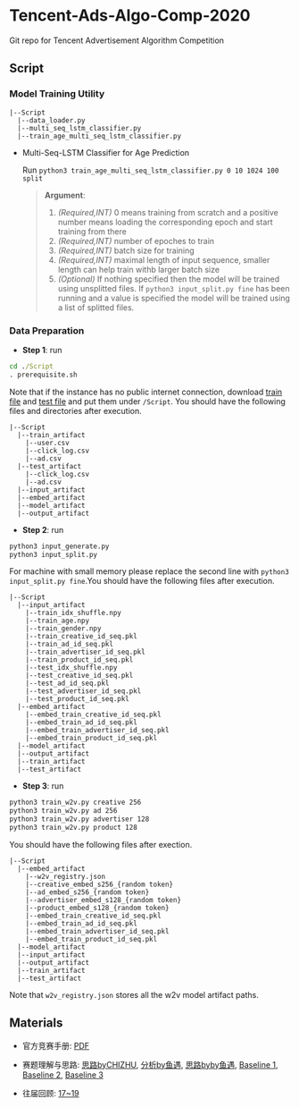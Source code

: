 # Tencent-Ads-Algo-Comp-2020

Git repo for Tencent Advertisement Algorithm Competition 

## Script

### Model Training Utility

```
|--Script
  |--data_loader.py
  |--multi_seq_lstm_classifier.py
  |--train_age_multi_seq_lstm_classifier.py
```

* Multi-Seq-LSTM Classifier for Age Prediction

  Run `python3 train_age_multi_seq_lstm_classifier.py 0 10 1024 100 split`
  > **Argument**:
  > 1. *(Required,INT)* 0 means training from scratch and a positive number means loading the corresponding epoch and start training from there <br/>
  > 2. *(Required,INT)* number of epoches to train
  > 3. *(Required,INT)* batch size for training
  > 4. *(Required,INT)* maximal length of input sequence, smaller length can help train withb larger batch size
  > 5. *(Optional)* If nothing specified then the model will be trained using unsplitted files. If `python3 input_split.py fine` has been running and a value is specified the model will be trained using a list of splitted files. 




### Data Preparation

* **Step 1**: run 
```bat
cd ./Script
. prerequisite.sh
``` 

Note that if the instance has no public internet connection, download [train file](https://tesla-ap-shanghai-1256322946.cos.ap-shanghai.myqcloud.com/cephfs/tesla_common/deeplearning/dataset/algo_contest/train_preliminary.zip) and [test file](https://tesla-ap-shanghai-1256322946.cos.ap-shanghai.myqcloud.com/cephfs/tesla_common/deeplearning/dataset/algo_contest/test.zip) and put them under `/Script`. You should have the following files and directories after execution.

```
|--Script
  |--train_artifact
    |--user.csv
    |--click_log.csv
    |--ad.csv
  |--test_artifact
    |--click_log.csv
    |--ad.csv
  |--input_artifact
  |--embed_artifact
  |--model_artifact
  |--output_artifact
```

* **Step 2**: run 
```bat
python3 input_generate.py
python3 input_split.py
```

For machine with small memory please replace the second line with `python3 input_split.py fine`.You should have the following files after execution.

```
|--Script
  |--input_artifact
    |--train_idx_shuffle.npy
    |--train_age.npy
    |--train_gender.npy
    |--train_creative_id_seq.pkl
    |--train_ad_id_seq.pkl
    |--train_advertiser_id_seq.pkl
    |--train_product_id_seq.pkl
    |--test_idx_shuffle.npy
    |--test_creative_id_seq.pkl
    |--test_ad_id_seq.pkl
    |--test_advertiser_id_seq.pkl
    |--test_product_id_seq.pkl
  |--embed_artifact
    |--embed_train_creative_id_seq.pkl
    |--embed_train_ad_id_seq.pkl
    |--embed_train_advertiser_id_seq.pkl
    |--embed_train_product_id_seq.pkl
  |--model_artifact
  |--output_artifact
  |--train_artifact
  |--test_artifact
```

* **Step 3**: run 
```bat
python3 train_w2v.py creative 256
python3 train_w2v.py ad 256
python3 train_w2v.py advertiser 128
python3 train_w2v.py product 128
```

You should have the following files after exection.

```
|--Script
  |--embed_artifact
    |--w2v_registry.json
    |--creative_embed_s256_{random token}
    |--ad_embed_s256_{random token}
    |--advertiser_embed_s128_{random token}
    |--product_embed_s128_{random token}
    |--embed_train_creative_id_seq.pkl
    |--embed_train_ad_id_seq.pkl
    |--embed_train_advertiser_id_seq.pkl
    |--embed_train_product_id_seq.pkl
  |--model_artifact
  |--input_artifact
  |--output_artifact
  |--train_artifact
  |--test_artifact
```

Note that `w2v_registry.json` stores all the w2v model artifact paths.


## Materials

* 官方竞赛手册: [PDF](https://algo-1256087447.cos.ap-nanjing.myqcloud.com/admin/20200509/7da104bd074309285ab56a6e52150ba3.pdf)

* 赛题理解与思路: [思路byCHIZHU](https://mp.weixin.qq.com/s/ISQjOGcc_spSNVeeg75d8w), [分析by鱼遇](https://zhuanlan.zhihu.com/p/141288029), [思路byby鱼遇](https://zhuanlan.zhihu.com/p/143185271), [Baseline 1](https://zhuanlan.zhihu.com/p/141842643), [Baseline 2](https://zhuanlan.zhihu.com/p/139270681), [Baseline 3](https://zhuanlan.zhihu.com/p/144346714)

* 往届回顾: [17~19](https://zhuanlan.zhihu.com/p/116907937)


